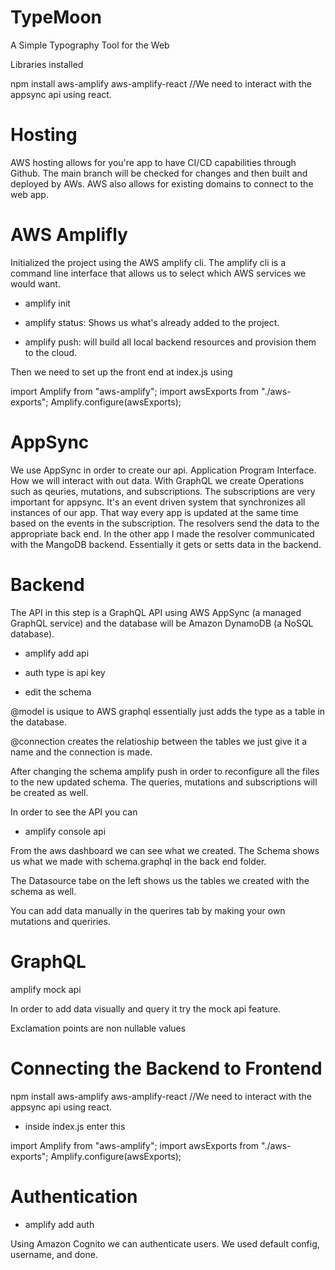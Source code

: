 # TypeMoon
A Simple Typography Tool for the Web


Libraries installed

npm install aws-amplify aws-amplify-react //We need to interact with the appsync api using react.

# Hosting

AWS hosting allows for you're app to have CI/CD capabilities through Github. The main branch will be checked for changes and then built and deployed by AWs.
AWS also allows for existing domains to connect to the web app.

# AWS Amplifly

Initialized the project using the AWS amplify cli. The amplify cli is a command line interface that allows us to select which AWS services we would want. 

* amplify init

* amplify status: Shows us what's already added to the project.

* amplify push: will build all local backend resources and provision them to the cloud.

Then we need to set up the front end at index.js using

import Amplify from "aws-amplify";
import awsExports from "./aws-exports";
Amplify.configure(awsExports);

# AppSync

We use AppSync in order to create our api. Application Program Interface. How we will interact with out data.
With GraphQL we create Operations such as qeuries, mutations, and subscriptions. The subscriptions are very important for appsync. It's an event
driven system that synchronizes all instances of our app. That way every app is updated at the same time based on the events in the subscription.
The resolvers send the data to the appropriate back end. In the other app I made the resolver communicated with the MangoDB backend. Essentially it
gets or setts data in the backend.


# Backend

The API in this step is a GraphQL API using AWS AppSync (a managed GraphQL service) and the database will be Amazon DynamoDB (a NoSQL database).

* amplify add api

* auth type is api key

* edit the schema

@model is usique to AWS graphql essentially just adds the type as a table in the database.

@connection creates the relatioship between the tables we just give it a name and the connection is made.

After changing the schema amplify push in order to reconfigure all the files to the new updated schema. The queries, mutations and subscriptions will be created as well.

In order to see the API you can 

* amplify console api

From the aws dashboard we can see what we created. The Schema shows us what we made with schema.graphql in the back end folder.

The Datasource tabe on the left shows us the tables we created with the schema as well.

You can add data manually in the querires tab by making your own mutations and queriries.

# GraphQL

amplify mock api

In order to add data visually and query it try the mock api feature. 

Exclamation points are non nullable values


# Connecting the Backend to Frontend

npm install aws-amplify aws-amplify-react //We need to interact with the appsync api using react.

* inside index.js enter this

import Amplify from "aws-amplify";
import awsExports from "./aws-exports";
Amplify.configure(awsExports);


# Authentication

* amplify add auth


Using Amazon Cognito we can authenticate users. We used default config, username, and done.





